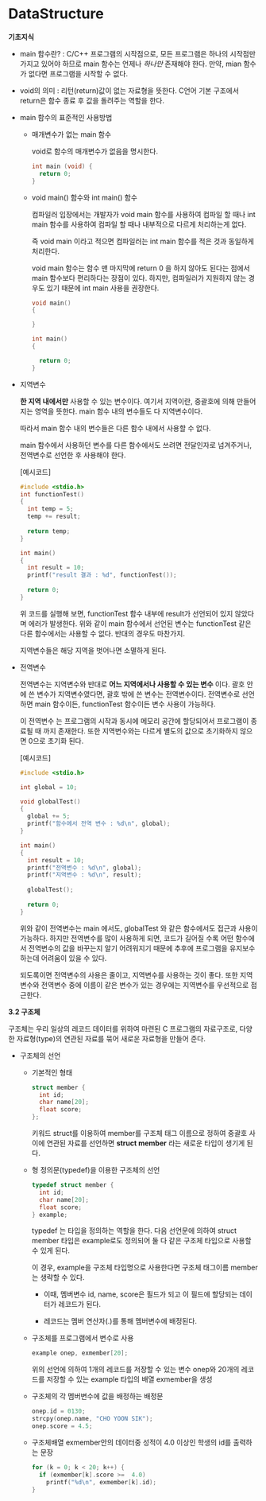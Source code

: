 # DataStructure

**기초지식**

- main 함수란? : C/C++ 프로그램의 시작점으로, 모든 프로그램은 하나의 시작점만 가지고 있어야 하므로 main 함수는 언제나 *하나만* 존재해야 한다. 만약, mian 함수가 없다면 프로그램을 시작할 수 없다.

- void의 의미 : 리턴(return)값이 없는 자료형을 뜻한다. C언어 기본 구조에서 return은 함수 종료 후 값을 돌려주는 역할을 한다. 
- main 함수의 표준적인 사용방법
  - 매개변수가 없는 main 함수
    
    void로 함수의 매개변수가 없음을 명시한다.
    
    ```C
    int main (void) {
      return 0;
    }
    ```
  
  - void main() 함수와 int main() 함수
  
    컴파일러 입장에서는 개발자가 void main 함수를 사용하여 컴파일 할 때나 int main 함수를 사용하여 컴파일 할 때나  내부적으로 다르게 처리하는게 없다. 
    
    즉 void main 이라고 적으면 컴파일러는 int main 함수를 적은 것과 동일하게 처리한다. 
    
    void main 함수는 함수 맨 마지막에 return 0 을 하지 않아도 된다는 점에서 main 함수보다 편리하다는 장점이 있다. 하지만, 컴파일러가 지원하지 않는 경우도 있기 때문에 int main 사용을 권장한다. 
    
    ```C
    void main()
    {
    
    }
    ```
    
    ```C
    int main()
    {
    
      return 0;
    }
    ```
    
- 지역변수 

   **한 지역 내에서만** 사용할 수 있는 변수이다. 여기서 지역이란, 중괄호에 의해 만들어지는 영역을 뜻한다. main 함수 내의 변수들도 다 지역변수이다.

  따라서 main 함수 내의 변수들은 다른 함수 내에서 사용할 수 없다.

  main 함수에서 사용하던 변수를 다른 함수에서도 쓰려면 전달인자로 넘겨주거나, 전역변수로 선언한 후 사용해야 한다.
  
  [예시코드]
  
  ```C
  #include <stdio.h>
  int functionTest()
  {
    int temp = 5;
    temp += result;
    
    return temp;
  }
  
  int main()
  {
    int result = 10;
    printf("result 결과 : %d", functionTest());
    
    return 0;
  }
  ```
  
  위 코드를 실행해 보면, functionTest 함수 내부에 result가 선언되어 있지 않았다며 에러가 발생한다. 위와 같이 main 함수에서 선언된 변수는 functionTest 같은 다른 함수에서는 사용할 수 없다. 반대의 경우도 마찬가지.
  
  지역변수들은 해당 지역을 벗어나면 소멸하게 된다.
  
- 전역변수

  전역변수는 지역변수와 반대로 **어느 지역에서나 사용할 수 있는 변수** 이다. 괄호 안에 쓴 변수가 지역변수였다면, 괄호 밖에 쓴 변수는 전역변수이다. 전역변수로 선언하면 main 함수이든, functionTest 함수이든 변수 사용이 가능하다.
  
  이 전역변수 는 프로그램의 시작과 동시에 메모리 공간에 할당되어서 프로그램이 종료될 때 까지 존재한다. 또한 지역변수와는 다르게 별도의 값으로 초기화하지 않으면 0으로 초기화 된다.
  
  [예시코드]
  
  ```C
  #include <stdio.h>
  
  int global = 10;
  
  void globalTest()
  {
    global += 5;
    printf("함수에서 전역 변수 : %d\n", global);
  }
  
  int main()
  {
    int result = 10;
    printf("전역변수 : %d\n", global);
    printf("지역변수 : %d\n", result);
    
    globalTest();
    
    return 0;
  }
  ```
  
  위와 같이 전역변수는 main 에서도, globalTest 와 같은 함수에서도 접근과 사용이 가능하다. 하지만 전역변수를 많이 사용하게 되면, 코드가 길어질 수록 어떤 함수에서 전역변수의 값을 바꾸는지 알기 어려워지기 때문에 추후에 프로그램을 유지보수 하는데 어려움이 있을 수 있다.
  
  되도록이면 전역변수의 사용은 줄이고, 지역변수를 사용하는 것이 좋다.  또한 지역변수와 전역변수 중에 이름이 같은 변수가 있는 경우에는 지역변수를 우선적으로 접근한다.
  
**3.2 구조체**

구조체는 우리 일상의 레코드 데이터를 위하여 마련된 C 프로그램의 자료구조로, 다양한 자료형(type)의 연관된 자료를 묶어 새로운 자료형을 만들어 준다. 

- 구조체의 선언
  - 기본적인 형태 
  
    ```c
    struct member {
      int id;
      char name[20];
      float score;
    };
    ```
    
    키워드 struct를 이용하여 member를 구조체 태그 이름으로 정하여 중괄호 사이에 연관된 자료를 선언하면  **struct member** 라는 새로운 타입이 생기게 된다.
    
  - 형 정의문(typedef)을 이용한 구조체의 선언
    
    ```c
    typedef struct member {
      int id;
      char name[20];
      float score;
    } example;
    ```
    
    typedef 는 타입을 정의하는 역할을 한다. 다음 선언문에 의하여 struct member 타입은 example로도 정의되어 둘 다 같은 구조체 타입으로 사용할 수 있게 된다.
    
    이 경우, example을 구조체 타입명으로 사용한다면 구조체 태그이름 member는 생략할 수 있다.
    
    - 이때, 멤버변수 id, name, score은 필드가 되고 이 필드에 할당되는 데이터가 레코드가 된다.
    
    - 레코드는 멤버 연산자(.)를 통해 멤버변수에 배정된다.
    
  - 구조체를 프로그램에서 변수로 사용
  
    ```c
    example onep, exmember[20];
    ```
    
    위의 선언에 의하여 1개의 레코드를 저장할 수 있는 변수 onep와 20개의 레코드를 저장할 수 있는 example 타입의 배열 exmember을 생성
    
  - 구조체의 각 멤버변수에 값을 배정하는 배정문
    
    ```c
    onep.id = 0130;
    strcpy(onep.name, "CHO YOON SIK");
    onep.score = 4.5;
    ```
  
  - 구조체배열 exmember안의 데이터중 성적이 4.0 이상인 학생의 id를 출력하는 문장

    ```c
    for (k = 0; k < 20; k++) {
      if (exmember[k].score >=  4.0)
        printf("%d\n", exmember[k].id);
    }
    ```
    
    
 
